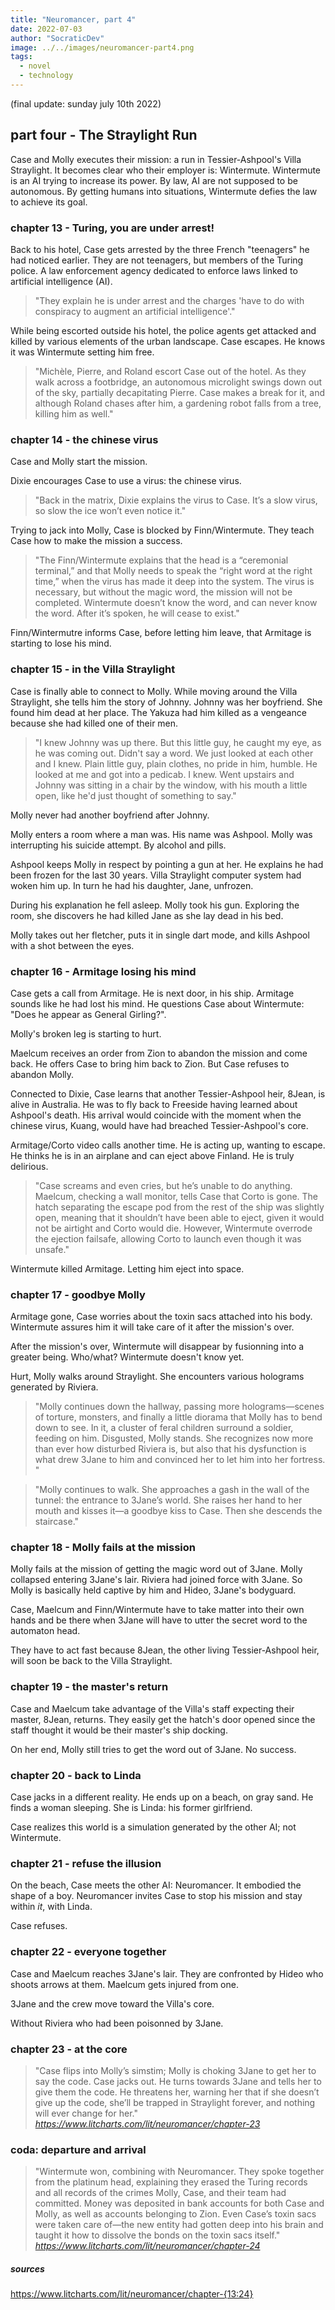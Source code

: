 ```yaml
---
title: "Neuromancer, part 4"
date: 2022-07-03
author: "SocraticDev"
image: ../../images/neuromancer-part4.png
tags:
  - novel
  - technology
---
```

(final update: sunday july 10th 2022)
## part four - The Straylight Run

Case and Molly executes their mission: a run in Tessier-Ashpool's Villa Straylight. It becomes clear who their employer is: Wintermute. Wintermute is an AI trying to increase its power. By law, AI are not supposed to be autonomous. By getting humans into situations, Wintermute defies the law to achieve its goal.

### chapter 13 - Turing, you are under arrest!

Back to his hotel, Case gets arrested by the three French "teenagers" he had noticed earlier. They are not teenagers, but members of the Turing police. A law enforcement agency dedicated to enforce laws linked to artificial intelligence (AI).

> "They explain he is under arrest and the charges 'have to do with conspiracy to augment an artificial intelligence'."

While being escorted outside his hotel, the police agents get attacked and killed by various elements of the urban landscape. Case escapes. He knows it was Wintermute setting him free.

> "Michèle, Pierre, and Roland escort Case out of the hotel. As they walk across a footbridge, an autonomous microlight swings down out of the sky, partially decapitating Pierre. Case makes a break for it, and although Roland chases after him, a gardening robot falls from a tree, killing him as well."

### chapter 14 - the chinese virus

Case and Molly start the mission.

Dixie encourages Case to use a virus: the chinese virus.

> "Back in the matrix, Dixie explains the virus to Case. It’s a slow virus, so slow the ice won’t even notice it."

Trying to jack into Molly, Case is blocked by Finn/Wintermute. They teach Case how to make the mission a success.

> "The Finn/Wintermute explains that the head is a “ceremonial terminal,” and that Molly needs to speak the “right word at the right time,” when the virus has made it deep into the system. The virus is necessary, but without the magic word, the mission will not be completed. Wintermute doesn’t know the word, and can never know the word. After it’s spoken, he will cease to exist."

Finn/Wintermutre informs Case, before letting him leave, that Armitage is starting to lose his mind.

### chapter 15 - in the Villa Straylight

Case is finally able to connect to Molly. While moving around the Villa Straylight, she tells him the story of Johnny. Johnny was her boyfriend. She found him dead at her place. The Yakuza had him killed as a vengeance because she had killed one of their men.

> "I knew Johnny was up there. But this little guy, he caught my eye, as he was coming out. Didn't say a word. We just looked at each other and I knew. Plain little guy, plain clothes, no pride in him, humble. He looked at me and got into a pedicab. I knew. Went upstairs and Johnny was sitting in a chair by the window, with his mouth a little open, like he'd just thought of something to say."

Molly never had another boyfriend after Johnny.

Molly enters a room where a man was. His name was Ashpool. Molly was interrupting his suicide attempt. By alcohol and pills.

Ashpool keeps Molly in respect by pointing a gun at her. He explains he had been frozen for the last 30 years. Villa Straylight computer system had woken him up. In turn he had his daughter, Jane, unfrozen.

During his explanation he fell asleep. Molly took his gun. Exploring the room, she discovers he had killed Jane as she lay dead in his bed.

Molly takes out her fletcher, puts it in single dart mode, and kills Ashpool with a shot between the eyes.

### chapter 16 - Armitage losing his mind

Case gets a call from Armitage. He is next door, in his ship. Armitage sounds like he had lost his mind. He questions Case about Wintermute: "Does he appear as General Girling?".

Molly's broken leg is starting to hurt.

Maelcum receives an order from Zion to abandon the mission and come back. He offers Case to bring him back to Zion. But Case refuses to abandon Molly.

Connected to Dixie, Case learns that another Tessier-Ashpool heir, 8Jean, is alive in Australia. He was to fly back to Freeside having learned about Ashpool's death. His arrival would coincide with the moment when the chinese virus, Kuang, would have had breached Tessier-Ashpool's core.

Armitage/Corto video calls another time. He is acting up, wanting to escape. He thinks he is in an airplane and can eject above Finland. He is truly delirious.

> "Case screams and even cries, but he’s unable to do anything. Maelcum, checking a wall monitor, tells Case that Corto is gone. The hatch separating the escape pod from the rest of the ship was slightly open, meaning that it shouldn’t have been able to eject, given it would not be airtight and Corto would die. However, Wintermute overrode the ejection failsafe, allowing Corto to launch even though it was unsafe."

Wintermute killed Armitage. Letting him eject into space.

### chapter 17 - goodbye Molly

Armitage gone, Case worries about the toxin sacs attached into his body. Wintermute assures him it will take care of it after the mission's over.

After the mission's over, Wintermute will disappear by fusionning into a greater being. Who/what? Wintermute doesn't know yet.

Hurt, Molly walks around Straylight. She encounters various holograms generated by Riviera.

> "Molly continues down the hallway, passing more holograms—scenes of torture, monsters, and finally a little diorama that Molly has to bend down to see. In it, a cluster of feral children surround a soldier, feeding on him. Disgusted, Molly stands. She recognizes now more than ever how disturbed Riviera is, but also that his dysfunction is what drew 3Jane to him and convinced her to let him into her fortress. "

> "Molly continues to walk. She approaches a gash in the wall of the tunnel: the entrance to 3Jane’s world. She raises her hand to her mouth and kisses it—a goodbye kiss to Case. Then she descends the staircase."

### chapter 18 - Molly fails at the mission

Molly fails at the mission of getting the magic word out of 3Jane. Molly collapsed entering 3Jane's lair. Riviera had joined force with 3Jane. So Molly is basically held captive by him and Hideo, 3Jane's bodyguard.

Case, Maelcum and Finn/Wintermute have to take matter into their own hands and be there when 3Jane will have to utter the secret word to the automaton head.

They have to act fast because 8Jean, the other living Tessier-Ashpool heir, will soon be back to the Villa Straylight.

### chapter 19 - the master's return

Case and Maelcum take advantage of the Villa's staff expecting their master, 8Jean, returns. They easily get the hatch's door opened since the staff thought it would be their master's ship docking.

On her end, Molly still tries to get the word out of 3Jane. No success.

### chapter 20 - back to Linda

Case jacks in a different reality. He ends up on a beach, on gray sand. He finds a woman sleeping. She is Linda: his former girlfriend.

Case realizes this world is a simulation generated by the other AI; not Wintermute.

### chapter 21 - refuse the illusion

On the beach, Case meets the other AI: Neuromancer. It embodied the shape of a boy. Neuromancer invites Case to stop his mission and stay within _it_, with Linda.

Case refuses.

### chapter 22 - everyone together

Case and Maelcum reaches 3Jane's lair. They are confronted by Hideo who shoots arrows at them. Maelcum gets injured from one.

3Jane and the crew move toward the Villa's core.

Without Riviera who had been poisonned by 3Jane.

### chapter 23 - at the core

> "Case flips into Molly’s simstim; Molly is choking 3Jane to get her to say the code. Case jacks out. He turns towards 3Jane and tells her to give them the code. He threatens her, warning her that if she doesn’t give up the code, she’ll be trapped in Straylight forever, and nothing will ever change for her." <cite>https://www.litcharts.com/lit/neuromancer/chapter-23</cite>

### coda: departure and arrival

> "Wintermute won, combining with Neuromancer. They spoke together from the platinum head, explaining they erased the Turing records and all records of the crimes Molly, Case, and their team had committed. Money was deposited in bank accounts for both Case and Molly, as well as accounts belonging to Zion. Even Case’s toxin sacs were taken care of—the new entity had gotten deep into his brain and taught it how to dissolve the bonds on the toxin sacs itself." <cite>https://www.litcharts.com/lit/neuromancer/chapter-24</cite>


##### sources

https://www.litcharts.com/lit/neuromancer/chapter-{13:24}
